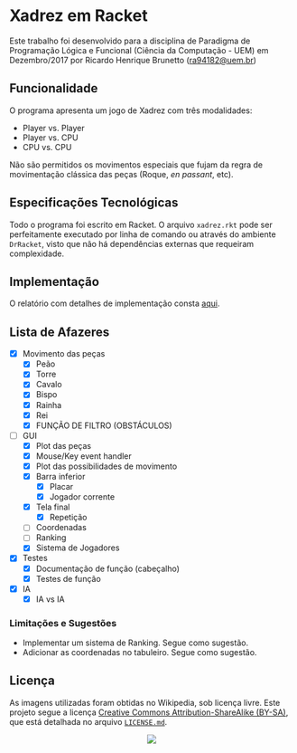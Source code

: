 # Xadrez em Racket
Este trabalho foi desenvolvido para a disciplina de Paradigma de Programação Lógica e Funcional (Ciência da Computação - UEM) em Dezembro/2017 por Ricardo Henrique Brunetto (ra94182@uem.br)

## Funcionalidade
O programa apresenta um jogo de Xadrez com três modalidades:
- Player vs. Player
- Player vs. CPU
- CPU vs. CPU

Não são permitidos os movimentos especiais que fujam da regra de movimentação clássica das peças (Roque, *en passant*, etc).

## Especificações Tecnológicas
Todo o programa foi escrito em Racket. O arquivo `xadrez.rkt` pode ser perfeitamente executado por linha de comando ou através do ambiente `DrRacket`, visto que não há dependências externas que requeiram complexidade.

## Implementação
O relatório com detalhes de implementação consta [aqui](Relatório/main.pdf).

## Lista de Afazeres
- [x] Movimento das peças
  - [x] Peão
  - [x] Torre
  - [x] Cavalo
  - [x] Bispo
  - [x] Rainha
  - [x] Rei
  - [x] FUNÇÃO DE FILTRO (OBSTÁCULOS)
- [ ] GUI
  - [x] Plot das peças
  - [x] Mouse/Key event handler
  - [x] Plot das possibilidades de movimento    
  - [x] Barra inferior
    - [x] Placar
    - [x] Jogador corrente  
  - [x] Tela final
    - [x] Repetição
  - [ ] Coordenadas
  - [ ] Ranking
  - [x] Sistema de Jogadores
- [x] Testes
  - [x] Documentação de função (cabeçalho)
  - [x] Testes de função
- [x] IA
  - [x] IA vs IA

### Limitações e Sugestões
- Implementar um sistema de Ranking. Segue como sugestão.
- Adicionar as coordenadas no tabuleiro. Segue como sugestão.

## Licença
As imagens utilizadas foram obtidas no Wikipedia, sob licença livre.
Este projeto segue a licença [Creative Commons Attribution-ShareAlike (BY-SA)](https://creativecommons.org/licenses/by-sa/4.0/), que está detalhada no arquivo [`LICENSE.md`](LICENSE.md).
<p align="center">
  <img src="https://licensebuttons.net/l/by-sa/3.0/88x31.png">
</p>
